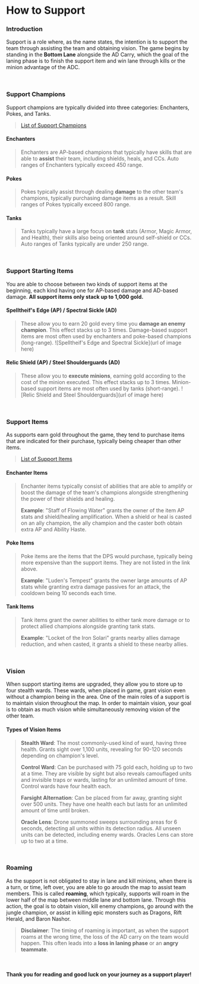 # How to Support

### Introduction
Support is a role where, as the name states, the intention is to support the team through assisting the team and obtaining vision. The game begins by standing in the **Bottom Lane** alongside the AD Carry, which the goal of the laning phase is to finish the support item and win lane through kills or the minion advantage of the ADC.

<p>&nbsp;  </p>

### Support Champions
Support champions are typically divided into three categories: Enchanters, Pokes, and Tanks.
> [List of Support Champions](https://leagueoflegends.fandom.com/wiki/Category:Support_champion)

#### Enchanters
> Enchanters are AP-based champions that typically have skills that are able to **assist** their team, including shields, heals, and CCs. Auto ranges of Enchanters typically exceed 450 range.

#### Pokes
> Pokes typically assist through dealing **damage** to the other team's champions, typically purchasing damage items as a result. Skill ranges of Pokes typically exceed 800 range.

#### Tanks
> Tanks typically have a large focus on **tank** stats (Armor, Magic Armor, and Health), their skills also being oriented around self-shield or CCs. Auto ranges of Tanks typically are under 250 range.

 <p>&nbsp;  </p>
 
### Support Starting Items
You are able to choose between two kinds of support items at the beginning, each kind having one for AP-based damage and AD-based damage. **All support items only stack up to 1,000 gold.**

#### Spelltheif's Edge (AP) / Spectral Sickle (AD)
> These allow you to earn 20 gold every time you **damage an enemy champion**. This effect stacks up to 3 times.
> Damage-based support items are most often used by enchanters and poke-based champions (long-range).
![Spelltheif's Edge and Spectral Sickle](url of image here)

#### Relic Shield (AP) / Steel Shoulderguards (AD)
> These allow you to **execute minions**, earning gold according to the cost of the minion executed. This effect stacks up to 3 times.
> Minion-based support items are most often used by tanks (short-range).
![Relic Shield and Steel Shoulderguards](url of image here)

<p>&nbsp;  </p>
 
### Support Items
As supports earn gold throughout the game, they tend to purchase items that are indicated for their purchase, typically being cheaper than other items.
> [List of Support Items](https://leagueoflegends.fandom.com/wiki/Category:Support_items)

#### Enchanter Items
> Enchanter items typically consist of abilities that are able to amplify or boost the damage of the team's champions alongside strengthening the power of their shields and healing.
> 
> **Example**: "Staff of Flowing Water" grants the owner of the item AP stats and shield/healing amplification. When a shield or heal is casted on an ally champion, the ally champion and the caster both obtain extra AP and Ability Haste.

#### Poke Items
> Poke items are  the items that the DPS would purchase, typically being more expensive than the support items. They are not listed in the link above.
>
> **Example**: "Luden's Tempest" grants the owner large amounts of AP stats while granting extra damage passives for an attack, the cooldown being 10 seconds each time.

#### Tank Items
> Tank items grant the owner abilities to either tank more damage or to protect allied champions alongside granting tank stats.
>
> **Example**: "Locket of the Iron Solari" grants nearby allies damage reduction, and when casted, it grants a shield to these nearby allies.

<p>&nbsp;  </p>

### Vision
When support starting items are upgraded, they allow you to store up to four stealth wards. These wards, when placed in game, grant vision even without a champion being in the area. One of the main roles of a support is to maintain vision throughout the map.
In order to maintain vision, your goal is to obtain as much vision while simultaneously removing vision of the other team.

#### Types of Vision Items
> **Stealth Ward**: The most commonly-used kind of ward, having three health. Grants sight over 1,100 units, revealing for 90-120 seconds depending on champion's level.
> 
> **Control Ward**: Can be purchased with 75 gold each, holding up to two at a time. They are visible by sight but also reveals camouflaged units and invisible traps or wards, lasting for an unlimited amount of time. Control wards have four health each.
> 
> **Farsight Alternation**: Can be placed from far away, granting sight over 500 units. They have one health each but lasts for an unlimited amount of time until broken.
> 
> **Oracle Lens**: Drone summoned sweeps surrounding areas for 6 seconds, detecting all units within its detection radius. All unseen units can be detected, including enemy wards. Oracles Lens can store up to two at a time.

<p>&nbsp;  </p>

### Roaming
As the support is not obligated to stay in lane and kill minions, when there is a turn, or time, left over, you are able to go aroudn the map to assist team members. This is called **roaming**, which typically, supports will roam in the lower half of the map between middle lane and bottom lane. Through this action, the goal is to obtain vision, kill enemy champions, go around with the jungle champion, or assist in killing epic monsters such as Dragons, Rift Herald, and Baron Nashor.
> **Disclaimer**: The timing of roaming is important, as when the support roams at the wrong time, the loss of the AD carry on the team would happen. This often leads into a **loss in laning phase** or an **angry teammate**.

<p>&nbsp;  </p>

#### Thank you for reading and good luck on your journey as a support player!
